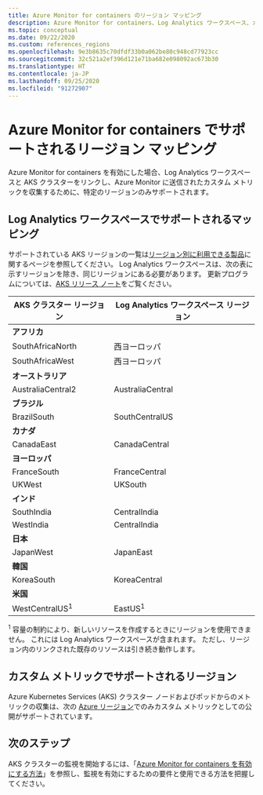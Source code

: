 ```yaml
---
title: Azure Monitor for containers のリージョン マッピング
description: Azure Monitor for containers、Log Analytics ワークスペース、カスタム メトリックの間でサポートされるリージョン マッピングについて説明します。
ms.topic: conceptual
ms.date: 09/22/2020
ms.custom: references_regions
ms.openlocfilehash: 9e3b8635c70dfdf33b0a062be80c948cd77923cc
ms.sourcegitcommit: 32c521a2ef396d121e71ba682e098092ac673b30
ms.translationtype: HT
ms.contentlocale: ja-JP
ms.lasthandoff: 09/25/2020
ms.locfileid: "91272907"
---
```

# <a name="region-mappings-supported-by-azure-monitor-for-containers"></a>Azure Monitor for containers でサポートされるリージョン マッピング

 Azure Monitor for containers を有効にした場合、Log Analytics ワークスペースと AKS クラスターをリンクし、Azure Monitor に送信されたカスタム メトリックを収集するために、特定のリージョンのみサポートされます。

## <a name="log-analytics-workspace-supported-mappings"></a>Log Analytics ワークスペースでサポートされるマッピング

サポートされている AKS リージョンの一覧は[リージョン別に利用できる製品](https://azure.microsoft.com/global-infrastructure/services/?products=kubernetes-service)に関するページを参照してください。 Log Analytics ワークスペースは、次の表に示すリージョンを除き、同じリージョンにある必要があります。 更新プログラムについては、[AKS リリース ノート](https://github.com/Azure/AKS/releases)をご覧ください。


|**AKS クラスター リージョン** | **Log Analytics ワークスペース リージョン** |
|-----------------------|------------------------------------|
|**アフリカ** | |
|SouthAfricaNorth |西ヨーロッパ |
|SouthAfricaWest |西ヨーロッパ |
|**オーストラリア** | |
|AustraliaCentral2 |AustraliaCentral |
|**ブラジル** | |
|BrazilSouth | SouthCentralUS |
|**カナダ** ||
|CanadaEast |CanadaCentral |
|**ヨーロッパ** | |
|FranceSouth |FranceCentral |
|UKWest |UKSouth |
|**インド** | |
|SouthIndia |CentralIndia |
|WestIndia |CentralIndia |
|**日本** | |
|JapanWest |JapanEast |
|**韓国** | |
|KoreaSouth |KoreaCentral |
|**米国** | |
|WestCentralUS<sup>1</sup>|EastUS<sup>1</sup>|


<sup>1</sup> 容量の制約により、新しいリソースを作成するときにリージョンを使用できません。 これには Log Analytics ワークスペースが含まれます。 ただし、リージョン内のリンクされた既存のリソースは引き続き動作します。

## <a name="custom-metrics-supported-regions"></a>カスタム メトリックでサポートされるリージョン

Azure Kubernetes Services (AKS) クラスター ノードおよびポッドからのメトリックの収集は、次の [Azure リージョン](../platform/metrics-custom-overview.md#supported-regions)でのみカスタム メトリックとしての公開がサポートされています。

## <a name="next-steps"></a>次のステップ

AKS クラスターの監視を開始するには、「[Azure Monitor for containers を有効にする方法](container-insights-onboard.md)」を参照し、監視を有効にするための要件と使用できる方法を把握してください。  
